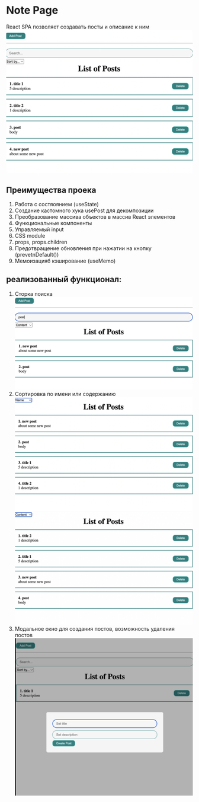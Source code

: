 # Note Page
React SPA позволяет создавать посты и описание к ним
![main](https://github.com/Bytebale/react-note-page/blob/main/public/screenshots/mainPage.png)
## Преимущества проека
1. Работа с состяоянием (useState)
2. Создание кастомного хука usePost для декомпозиции
3. Преобразование массива объектов в массив React элементов
4. Функциональные компоненты
5. Управляемый input
6. CSS module
7. props, props.children
8. Предотвращение обновления при нажатии на кнопку (prevetnDefault())
9. Мемоизацияб кэширование (useMemo)

## реализованный функционал:
1. Сторка поиска
![search](https://github.com/Bytebale/react-note-page/blob/main/public/screenshots/searchItem.png)
2. Сортировка по имени или содержанию
![sortByName](https://github.com/Bytebale/react-note-page/blob/main/public/screenshots/sortByName.png)
![sortByContent](https://github.com/Bytebale/react-note-page/blob/main/public/screenshots/sortByContent.png)
3. Модальное окно для создания постов, возможность удаления постов
![modal](https://github.com/Bytebale/react-note-page/blob/main/public/screenshots/modalWindow.png)
